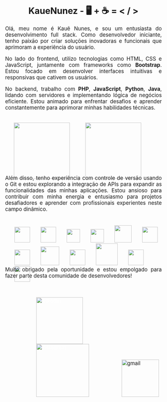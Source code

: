 <div id='apresentacao'>

<h1>KaueNunez - 🖥️ + ☕ = < / ></h1>

<p>
Olá, meu nome é Kauê Nunes, e sou um entusiasta do desenvolvimento full stack. Como desenvolvedor iniciante, tenho paixão por criar soluções inovadoras e funcionais que aprimoram a experiência do usuário.
</p>

<p>
No lado do frontend, utilizo tecnologias como HTML, CSS e JavaScript, juntamente com frameworks como <strong>Bootstrap</strong>. Estou focado em desenvolver interfaces intuitivas e responsivas que cativem os usuários.
</p>

<p>
No backend, trabalho com <strong>PHP</strong>, <strong>JavaScript</strong>, <strong>Python</strong>, <strong>Java</strong>, lidando com servidores e implementando lógica de negócios eficiente. Estou animado para enfrentar desafios e aprender constantemente para aprimorar minhas habilidades técnicas.
</p>

</div>
<div id='grafico'>

<img height="180em" src="https://github-readme-stats.vercel.app/api?username=KaueNunez&show_icons=true&theme=dracula">&emsp;
<img height="180em" src="https://github-readme-stats.vercel.app/api/top-langs/?username=KaueNunez&layout=donut&show_icons=true&theme=dracula">
</div>
<div id='apresentacao2'>
<p>
Além disso, tenho experiência com controle de versão usando o Git e estou explorando a integração de APIs para expandir as funcionalidades das minhas aplicações. Estou ansioso para contribuir com minha energia e entusiasmo para projetos desafiadores e aprender com profissionais experientes neste campo dinâmico.
</p>
</div>
<div id='skils'>
<img src="https://cdn.jsdelivr.net/gh/devicons/devicon/icons/html5/html5-original-wordmark.svg" width='50px'>
<img src="https://cdn.jsdelivr.net/gh/devicons/devicon/icons/css3/css3-original-wordmark.svg" width='50px'/>
<img src="https://cdn.jsdelivr.net/gh/devicons/devicon/icons/bootstrap/bootstrap-original-wordmark.svg" width='43px'/>
<img src="https://cdn.jsdelivr.net/gh/devicons/devicon/icons/javascript/javascript-original.svg" width='43px'/>
<img src="https://cdn.jsdelivr.net/gh/devicons/devicon/icons/java/java-original-wordmark.svg" width='55px' />
<img src="https://cdn.jsdelivr.net/gh/devicons/devicon/icons/php/php-original.svg" width='50px'/>
<img src="https://cdn.jsdelivr.net/gh/devicons/devicon/icons/python/python-original-wordmark.svg" width='50px'/>
<img src="https://cdn.jsdelivr.net/gh/devicons/devicon/icons/mysql/mysql-original-wordmark.svg" width='60px'/>
<img src="https://cdn.jsdelivr.net/gh/devicons/devicon/icons/postgresql/postgresql-original-wordmark.svg" width='50px'/>
<img src="https://cdn.jsdelivr.net/gh/devicons/devicon/icons/oracle/oracle-original.svg" width='70px' />
<img src="https://cdn.jsdelivr.net/gh/devicons/devicon/icons/git/git-original-wordmark.svg" width='50px'/>
<img src="https://cdn.jsdelivr.net/gh/devicons/devicon/icons/github/github-original-wordmark.svg" width='50px'/>
</div>

<div id='apresentacao3'>
<p>
Muito obrigado pela oportunidade e estou empolgado para fazer parte desta comunidade de desenvolvedores!
</p>
</div>

<div id='contatos'>

<a href="https://www.linkedin.com/in/kau%C3%AA-nunes-960b2b268/" style="color:white;"><img aling="center" alt="linkedin" src="https://img.shields.io/badge/LinkedIn-0077B5?style=for-the-badge&logo=linkedin&logoColor=white" width="150px"></a>
<a href="https://www.instagram.com/eukauenz/" style="color:white;"><img aling="center" alt="instagram" src="https://img.shields.io/badge/Instagram-E4405F?style=for-the-badge&logo=instagram&logoColor=white" width="170px"></a>
<a href="mailto:kauenunes1307@gmail.com"><img aling="center" alt="gmail" src="https://img.shields.io/badge/Gmail-D14836?style=for-the-badge&logo=gmail&logoColor=white" width="120px"></a>

</div>

<style>

#apresentacao{
    width:100%;
    padding:25px 35px;
}

#apresentacao h1{
    text-align:center;
}

p{
    font-size: 1.2em;
    text-align:justify;
}

#grafico{
    width:100%;
    padding-left:35px;
    padding-right:35px;
    margin-top:-20px;
}
#grafico img{
    padding-left:28px;
}

#apresentacao2{
    width:100%;
    padding:25px 35px;
    margin-top:-75px;
}
#skils{
    width:100%;
    padding:0 35px;
    display: inline-block;
    margin-bottom:-40px;
}
#skils img{
    padding-left:30px;
}

#apresentacao3{
    width:100%;
    padding:25px 35px;
    margin-top:-50px;
}

#contatos{
    width:100%;
    padding:25px 35px;
    display:inline-block;
    margin-top:-25px;
}

#contatos img{
     padding-left:100px;
}

</style>
